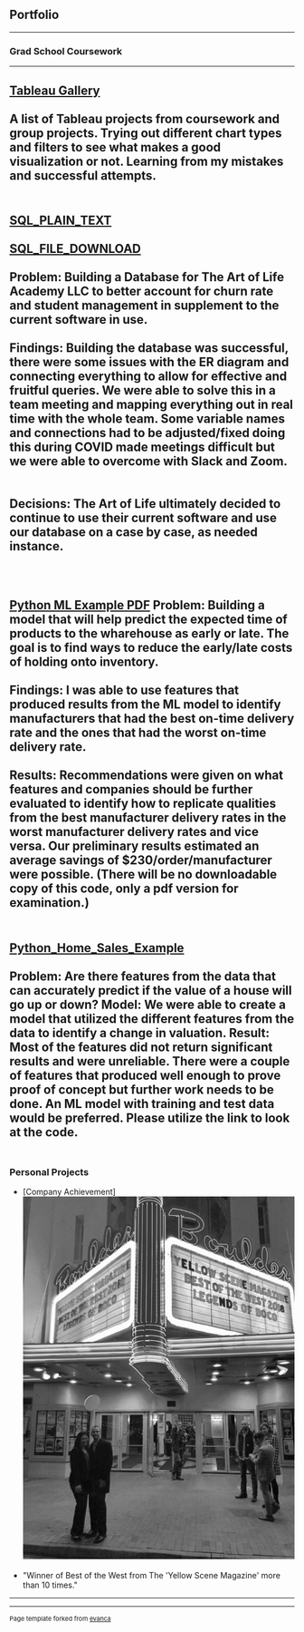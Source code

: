 ## Portfolio
-------------
### Grad School Coursework 
---------------------------
[Tableau Gallery](https://public.tableau.com/profile/nick8552#!/)
<br><br>
A list of Tableau projects from coursework and group projects. Trying out different chart types and filters to see what makes a good visualization or not. Learning from my mistakes and successful attempts. 
<br><br>
---------------------------------------------------------------------------------------------------------------------------------------------------------------------------------
<a href="Art_of_Life_Create Database.pdf">SQL_PLAIN_TEXT</a>
<br><br>
<a href="Art_of_Life_Create Database.sql">SQL_FILE_DOWNLOAD</a>
<br><br>
Problem: Building a Database for The Art of Life Academy LLC to better account for churn rate and student management in supplement to the current software in use. 
<br><br>
Findings: Building the database was successful, there were some issues with the ER diagram and connecting everything to allow for effective and fruitful queries. We were able to solve this in a team meeting and mapping everything out in real time with the whole team. Some variable names and connections had to be adjusted/fixed doing this during COVID made meetings difficult but we were able to overcome with Slack and Zoom.  
<br><br>
Decisions: The Art of Life ultimately decided to continue to use their current software and use our database on a case by case, as needed instance.  
<br><br>
---------------------------------------------------------------------------------------------------------------------------------------------------------------------------------
<a href="Python_ML_Example.pdf">Python ML Example PDF</a>
Problem:  Building a model that will help predict the expected time of products to the wharehouse as early or late. The goal is to find ways to reduce the early/late costs of holding onto inventory. 
<br><br>
Findings: I was able to use features that produced results from the ML model to identify manufacturers that had the best on-time delivery rate and the ones that had the worst on-time delivery rate. 
<br><br>
Results: Recommendations were given on what features and companies should be further evaluated to identify how to replicate qualities from the best manufacturer delivery rates in the worst manufacturer delivery rates and vice versa. Our preliminary results estimated an average savings of $230/order/manufacturer were possible. (There will be no downloadable copy of this code, only a pdf version for examination.)
<br><br>
---------------------------------------------------------------------------------------------------------------------------------------------------------------------------------
<a href="git_hub_regression_example.pdf">Python_Home_Sales_Example</a> 
<br><br> 
Problem: Are there features from the data that can accurately predict if the value of a house will go up or down? 
Model: We were able to create a model that utilized the different features from the data to identify a change in valuation. 
Result: Most of the features did not return significant results and were unreliable. There were a couple of features that produced well enough to prove proof of concept but further work needs to be done. An ML model with training and test data would be preferred. Please utilize the link to look at the code. 
<br><br>
---------------------------------------------------------------------------------------------------------------------------------------------------------------------------------
### Personal Projects

- [Company Achievement]<img src="images/legends of boco bw.jpg"/>
<br><br>
- "Winner of Best of the West from The 'Yellow Scene Magazine' more than 10 times."
---
---
<p style="font-size:11px">Page template forked from <a href="https://github.com/evanca/quick-portfolio">evanca</a></p>
<!-- Remove above link if you don't want to attibute -->
